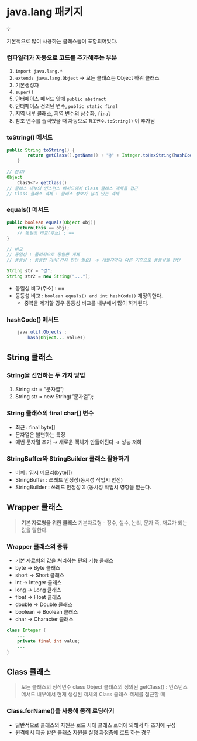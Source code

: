 # java.lang 패키지

<aside>
💡

기본적으로 많이 사용하는 클래스들이 포함되어있다.

</aside>

### 컴파일러가 자동으로 코드를 추가해주는 부분

1. `import java.lang.*`
2. `extends java.lang.Object` → 모든 클래스는 Object 하위 클래스
3. 기본생성자 
4. `super()`
5. 인터페이스 메서드 앞에 `public abstract`
6. 인터페이스 정의된 변수, `public static final` 
7. 지역 내부 클래스, 지역 변수의 상수화, `final`
8. 참조 변수를 출력했을 때 자동으로 `참조변수.toString()` 이 추가됨

### toString() 메서드

```java
public String toString() {
        return getClass().getName() + "@" + Integer.toHexString(hashCode());
    }
    
// 참고)
Object
	ClasS<?> getClass()
// 클래스 내부의 인스턴스 메서드에서 Class 클래스 객체를 접근
// Class 클래스 객체 : 클래스 정보가 담겨 있는 객체
```

### equals() 메서드

```java
public boolean equals(Object obj){
	return(this == obj);
	// 동일성 비교(주소) : ==
}

// 비교
// 동일성 : 물리적으로 동일한 개체
// 동등성 : 동등한 가치(가치 판단 필요) -> 개발자마다 다른 기준으로 동등성을 판단

String str = "값";
String str2 = new String("...");
```

- 동일성 비교(주소) : ==
- 동등성 비교 : `boolean equals() and int hashCode()` 재정의한다.
    - 중복을 제거할 경우 동등성 비교를 내부에서 많이 하게된다.

### hashCode() 메서드

```java
	java.util.Objects : 
		hash(Object... values)
```

## String 클래스

### String을 선언하는 두 가지 방법

1. String str = “문자열”;
2. String str = new String(”문자열”);

### String 클래스의 final char[] 변수

- 최근 : final byte[]
- 문자열은 불변하는 특징
- 매번 문자열 추가 → 새로운 객체가 만들어진다 → 성능 저하

### StringBuffer와 StringBuilder 클래스 활용하기

- 버퍼 : 임시 메모리(byte[])
- StringBuffer : 쓰레드 안정성(동시성 작업시 안전)
- StringBuilder : 쓰레드 안정성 X (동시성 작업시 영향을 받는다.

## Wrapper 클래스

> **기본 자료형을 위한 클래스**
기본자료형 - 정수, 실수, 논리, 문자 
즉, 재료가 되는 값을 말한다.
> 

### Wrapper 클래스의 종류

- 기본 자료형의 값을 처리하는 편의 기능 클래스
- byte → Byte 클래스
- short → Short 클래스
- int → Integer 클래스
- long → Long 클래스
- float → Float 클래스
- double → Double 클래스
- boolean → Boolean 클래스
- char → Character 클래스

```java
class Integer {
	...
	private final int value;
	...
}
```

## Class 클래스

> 모든 클래스의 정적변수 class
Object 클래스의 정의된 getClass() : 인스턴스 메서드 내부에서 현재 생성된 객체의 Class 클래스 객체를 접근할 때
> 

### Class.forName()을 사용해 동적 로딩하기

- 일반적으로 클래스의 자원은 로드 시에 클래스 로더에 의해서 다 초기에 구성
- 원격에서 제공 받은 클래스 자원을 실행 과정중에 로드 하는 경우